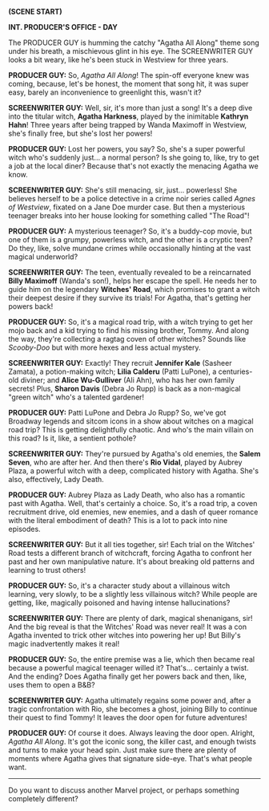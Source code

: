 **(SCENE START)**

**INT. PRODUCER'S OFFICE - DAY**

The PRODUCER GUY is humming the catchy "Agatha All Along" theme song under his breath, a mischievous glint in his eye. The SCREENWRITER GUY looks a bit weary, like he's been stuck in Westview for three years.

**PRODUCER GUY:** So, *Agatha All Along*! The spin-off everyone knew was coming, because, let's be honest, the moment that song hit, it was super easy, barely an inconvenience to greenlight this, wasn't it?

**SCREENWRITER GUY:** Well, sir, it's more than just a song! It's a deep dive into the titular witch, **Agatha Harkness**, played by the inimitable **Kathryn Hahn**! Three years after being trapped by Wanda Maximoff in Westview, she's finally free, but she's lost her powers!

**PRODUCER GUY:** Lost her powers, you say? So, she's a super powerful witch who's suddenly just... a normal person? Is she going to, like, try to get a job at the local diner? Because that's not exactly the menacing Agatha we know.

**SCREENWRITER GUY:** She's still menacing, sir, just... powerless! She believes herself to be a police detective in a crime noir series called *Agnes of Westview*, fixated on a Jane Doe murder case. But then a mysterious teenager breaks into her house looking for something called "The Road"!

**PRODUCER GUY:** A mysterious teenager? So, it's a buddy-cop movie, but one of them is a grumpy, powerless witch, and the other is a cryptic teen? Do they, like, solve mundane crimes while occasionally hinting at the vast magical underworld?

**SCREENWRITER GUY:** The teen, eventually revealed to be a reincarnated **Billy Maximoff** (Wanda's son!), helps her escape the spell. He needs her to guide him on the legendary **Witches' Road**, which promises to grant a witch their deepest desire if they survive its trials! For Agatha, that's getting her powers back!

**PRODUCER GUY:** So, it's a magical road trip, with a witch trying to get her mojo back and a kid trying to find his missing brother, Tommy. And along the way, they're collecting a ragtag coven of other witches? Sounds like *Scooby-Doo* but with more hexes and less actual mystery.

**SCREENWRITER GUY:** Exactly! They recruit **Jennifer Kale** (Sasheer Zamata), a potion-making witch; **Lilia Calderu** (Patti LuPone), a centuries-old diviner; and **Alice Wu-Gulliver** (Ali Ahn), who has her own family secrets! Plus, **Sharon Davis** (Debra Jo Rupp) is back as a non-magical "green witch" who's a talented gardener!

**PRODUCER GUY:** Patti LuPone and Debra Jo Rupp? So, we've got Broadway legends and sitcom icons in a show about witches on a magical road trip? This is getting delightfully chaotic. And who's the main villain on this road? Is it, like, a sentient pothole?

**SCREENWRITER GUY:** They're pursued by Agatha's old enemies, the **Salem Seven**, who are after her. And then there's **Rio Vidal**, played by Aubrey Plaza, a powerful witch with a deep, complicated history with Agatha. She's also, effectively, Lady Death.

**PRODUCER GUY:** Aubrey Plaza as Lady Death, who also has a romantic past with Agatha. Well, that's certainly a choice. So, it's a road trip, a coven recruitment drive, old enemies, new enemies, and a dash of queer romance with the literal embodiment of death? This is a lot to pack into nine episodes.

**SCREENWRITER GUY:** But it all ties together, sir! Each trial on the Witches' Road tests a different branch of witchcraft, forcing Agatha to confront her past and her own manipulative nature. It's about breaking old patterns and learning to trust others!

**PRODUCER GUY:** So, it's a character study about a villainous witch learning, very slowly, to be a slightly less villainous witch? While people are getting, like, magically poisoned and having intense hallucinations?

**SCREENWRITER GUY:** There are plenty of dark, magical shenanigans, sir! And the big reveal is that the Witches' Road was never real! It was a con Agatha invented to trick other witches into powering her up! But Billy's magic inadvertently makes it real!

**PRODUCER GUY:** So, the entire premise was a lie, which then became real because a powerful magical teenager willed it? That's... certainly a twist. And the ending? Does Agatha finally get her powers back and then, like, uses them to open a B&B?

**SCREENWRITER GUY:** Agatha ultimately regains some power and, after a tragic confrontation with Rio, she becomes a ghost, joining Billy to continue their quest to find Tommy! It leaves the door open for future adventures!

**PRODUCER GUY:** Of course it does. Always leaving the door open. Alright, *Agatha All Along*. It's got the iconic song, the killer cast, and enough twists and turns to make your head spin. Just make sure there are plenty of moments where Agatha gives that signature side-eye. That's what people want.

---
Do you want to discuss another Marvel project, or perhaps something completely different?